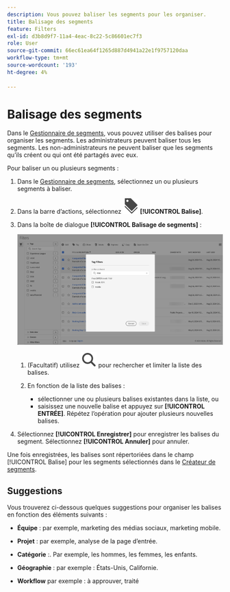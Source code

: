 ```yaml
---
description: Vous pouvez baliser les segments pour les organiser.
title: Balisage des segments
feature: Filters
exl-id: d3b8d9f7-11a4-4eac-8c22-5c86601ec7f3
role: User
source-git-commit: 66ec61ea64f1265d887d4941a22e1f9757120daa
workflow-type: tm+mt
source-wordcount: '193'
ht-degree: 4%

---
```


# Balisage des segments

Dans le [Gestionnaire de segments](manage-filters.md), vous pouvez utiliser des balises pour organiser les segments. Les administrateurs peuvent baliser tous les segments. Les non-administrateurs ne peuvent baliser que les segments qu’ils créent ou qui ont été partagés avec eux.

Pour baliser un ou plusieurs segments :

1. Dans le [Gestionnaire de segments](manage-filters.md), sélectionnez un ou plusieurs segments à baliser.
1. Dans la barre d’actions, sélectionnez ![Libellés](/help/assets/icons/Labels.svg) **[!UICONTROL Balise]**.
1. Dans la boîte de dialogue **[!UICONTROL Balisage de segments]** :

   ![Boîte de dialogue Baliser les segments](assets/tag-filter-dialog.png)

   1. (Facultatif) utilisez ![Rechercher](/help/assets/icons/Search.svg) pour rechercher et limiter la liste des balises.

   2. En fonction de la liste des balises :

      * sélectionner une ou plusieurs balises existantes dans la liste, ou
      * saisissez une nouvelle balise et appuyez sur **[!UICONTROL ENTRÉE]**. Répétez l’opération pour ajouter plusieurs nouvelles balises.

1. Sélectionnez **[!UICONTROL Enregistrer]** pour enregistrer les balises du segment. Sélectionnez **[!UICONTROL Annuler]** pour annuler.

Une fois enregistrées, les balises sont répertoriées dans le champ [!UICONTROL Balise] pour les segments sélectionnés dans le [Créateur de segments](filter-builder.md).


## Suggestions

Vous trouverez ci-dessous quelques suggestions pour organiser les balises en fonction des éléments suivants :

* **Équipe** : par exemple, marketing des médias sociaux, marketing mobile.

* **Projet** : par exemple, analyse de la page d’entrée.

* **Catégorie** :. Par exemple, les hommes, les femmes, les enfants.

* **Géographie** : par exemple : États-Unis, Californie.

* **Workflow** par exemple : à approuver, traité

